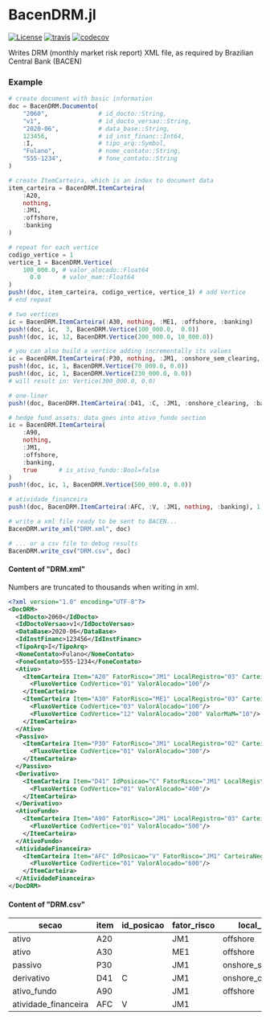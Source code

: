 # BacenDRM.jl

[![License][license-img]](LICENSE)
[![travis][travis-img]][travis-url]
[![codecov][codecov-img]][codecov-url]

[license-img]: http://img.shields.io/badge/license-MIT-brightgreen.svg?style=flat-square
[travis-img]: https://img.shields.io/travis/lucasprocessi/BacenDRM.jl/master.svg?logo=travis&label=Linux&style=flat-square
[travis-url]: https://travis-ci.org/lucasprocessi/BacenDRM.jl
[codecov-img]: https://img.shields.io/codecov/c/github/lucasprocessi/BacenDRM.jl/master.svg?label=codecov&style=flat-square
[codecov-url]: http://codecov.io/github/lucasprocessi/BacenDRM.jl?branch=master

Writes DRM (monthly market risk report) XML file, as required by Brazilian Central Bank (BACEN)

### Example

```julia
# create document with basic information
doc = BacenDRM.Documento(
    "2060",              # id_docto::String,
    "v1",                # id_docto_versao::String,
    "2020-06",           # data_base::String,
    123456,              # id_inst_financ::Int64,
    :I,                  # tipo_arq::Symbol,
    "Fulano",            # nome_contato::String,
    "555-1234",          # fone_contato::String
)

# create ItemCarteira, which is an index to document data
item_carteira = BacenDRM.ItemCarteira(
    :A20,
    nothing,
    :JM1,
    :offshore,
    :banking
)

# repeat for each vertice
codigo_vertice = 1
vertice_1 = BacenDRM.Vertice(
    100_000.0, # valor_alocado::Float64
      0.0      # valor_mam::Float64
)
push!(doc, item_carteira, codigo_vertice, vertice_1) # add Vertice
# end repeat

# two vertices
ic = BacenDRM.ItemCarteira(:A30, nothing, :ME1, :offshore, :banking)
push!(doc, ic,  3, BacenDRM.Vertice(100_000.0,  0.0))
push!(doc, ic, 12, BacenDRM.Vertice(200_000.0, 10_000.0))

# you can also build a vertice adding incrementally its values
ic = BacenDRM.ItemCarteira(:P30, nothing, :JM1, :onshore_sem_clearing, :trading)
push!(doc, ic, 1, BacenDRM.Vertice(70_000.0, 0.0))
push!(doc, ic, 1, BacenDRM.Vertice(230_000.0, 0.0))
# will result in: Vertice(300_000.0, 0.0)

# one-liner
push!(doc, BacenDRM.ItemCarteira(:D41, :C, :JM1, :onshore_clearing, :banking), 1, BacenDRM.Vertice(400_000.0, 0.0))

# hedge fund assets: data goes into ativo_fundo section
ic = BacenDRM.ItemCarteira(
    :A90,
    nothing,
    :JM1,
    :offshore,
    :banking,
    true      # is_ativo_fundo::Bool=false
)
push!(doc, ic, 1, BacenDRM.Vertice(500_000.0, 0.0))

# atividade_financeira
push!(doc, BacenDRM.ItemCarteira(:AFC, :V, :JM1, nothing, :banking), 1, BacenDRM.Vertice(600_000.0, 0.0))

# write a xml file ready to be sent to BACEN...
BacenDRM.write_xml("DRM.xml", doc)

# ... or a csv file to debug results
BacenDRM.write_csv("DRM.csv", doc)


```

#### Content of "DRM.xml"

Numbers are truncated to thousands when writing in xml.

```xml
<?xml version="1.0" encoding="UTF-8"?>
<DocDRM>
  <IdDocto>2060</IdDocto>
  <IdDoctoVersao>v1</IdDoctoVersao>
  <DataBase>2020-06</DataBase>
  <IdInstFinanc>123456</IdInstFinanc>
  <TipoArq>I</TipoArq>
  <NomeContato>Fulano</NomeContato>
  <FoneContato>555-1234</FoneContato>
  <Ativo>
    <ItemCarteira Item="A20" FatorRisco="JM1" LocalRegistro="03" CarteiraNegoc="02">
      <FluxoVertice CodVertice="01" ValorAlocado="100"/>
    </ItemCarteira>
    <ItemCarteira Item="A30" FatorRisco="ME1" LocalRegistro="03" CarteiraNegoc="02">
      <FluxoVertice CodVertice="03" ValorAlocado="100"/>
      <FluxoVertice CodVertice="12" ValorAlocado="200" ValorMaM="10"/>
    </ItemCarteira>
  </Ativo>
  <Passivo>
    <ItemCarteira Item="P30" FatorRisco="JM1" LocalRegistro="02" CarteiraNegoc="01">
      <FluxoVertice CodVertice="01" ValorAlocado="300"/>
    </ItemCarteira>
  </Passivo>
  <Derivativo>
    <ItemCarteira Item="D41" IdPosicao="C" FatorRisco="JM1" LocalRegistro="01" CarteiraNegoc="02">
      <FluxoVertice CodVertice="01" ValorAlocado="400"/>
    </ItemCarteira>
  </Derivativo>
  <AtivoFundo>
    <ItemCarteira Item="A90" FatorRisco="JM1" LocalRegistro="03" CarteiraNegoc="02">
      <FluxoVertice CodVertice="01" ValorAlocado="500"/>
    </ItemCarteira>
  </AtivoFundo>
  <AtividadeFinanceira>
    <ItemCarteira Item="AFC" IdPosicao="V" FatorRisco="JM1" CarteiraNegoc="02">
      <FluxoVertice CodVertice="01" ValorAlocado="600"/>
    </ItemCarteira>
  </AtividadeFinanceira>
</DocDRM>
```

#### Content of "DRM.csv"

secao                | item | id_posicao | fator_risco | local_registro       | carteira_negoc | v01      | v02 | v03      | v04 | v05 | v06 | v07 | v08 | v09 | v10 | v11 | v12      | v12_MaM |
---------------------|------|------------|-------------|----------------------|----------------|----------|-----|----------|-----|-----|-----|-----|-----|-----|-----|-----|----------|---------|
ativo                | A20  |            | JM1         | offshore             | banking        | 100000.0 | 0.0 | 0.0      | 0.0 | 0.0 | 0.0 | 0.0 | 0.0 | 0.0 | 0.0 | 0.0 | 0.0      | 0.0     |
ativo                | A30  |            | ME1         | offshore             | banking        | 0.0      | 0.0 | 100000.0 | 0.0 | 0.0 | 0.0 | 0.0 | 0.0 | 0.0 | 0.0 | 0.0 | 200000.0 | 10000.0 |
passivo              | P30  |            | JM1         | onshore_sem_clearing | trading        | 300000.0 | 0.0 | 0.0      | 0.0 | 0.0 | 0.0 | 0.0 | 0.0 | 0.0 | 0.0 | 0.0 | 0.0      | 0.0     |
derivativo           | D41  | C          | JM1         | onshore_clearing     | banking        | 400000.0 | 0.0 | 0.0      | 0.0 | 0.0 | 0.0 | 0.0 | 0.0 | 0.0 | 0.0 | 0.0 | 0.0      | 0.0     |
ativo_fundo          | A90  |            | JM1         | offshore             | banking        | 500000.0 | 0.0 | 0.0      | 0.0 | 0.0 | 0.0 | 0.0 | 0.0 | 0.0 | 0.0 | 0.0 | 0.0      | 0.0     |
atividade_financeira | AFC  | V          | JM1         |                      | banking        | 600000.0 | 0.0 | 0.0      | 0.0 | 0.0 | 0.0 | 0.0 | 0.0 | 0.0 | 0.0 | 0.0 | 0.0      | 0.0     |
